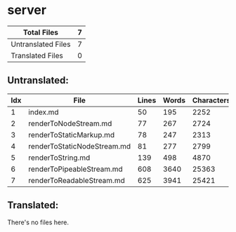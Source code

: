 # server
| Total Files | 7 |
| ----------- | -------------- |
| Untranslated Files | 7 |
| Translated Files | 0 |

## Untranslated:
| Idx | File | Lines | Words | Characters | isTranslated |
| --- | ---- | ----- | ----- | ---------- | ------------ |
| 1 | index.md | 50 | 195 | 2252 | [ ] |
| 2 | renderToNodeStream.md | 77 | 267 | 2724 | [ ] |
| 3 | renderToStaticMarkup.md | 78 | 247 | 2313 | [ ] |
| 4 | renderToStaticNodeStream.md | 81 | 277 | 2799 | [ ] |
| 5 | renderToString.md | 139 | 498 | 4870 | [ ] |
| 6 | renderToPipeableStream.md | 608 | 3640 | 25363 | [ ] |
| 7 | renderToReadableStream.md | 625 | 3941 | 25421 | [ ] |


## Translated:
There's no files here.
